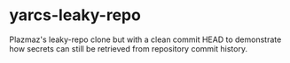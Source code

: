 # yarcs-leaky-repo
Plazmaz's leaky-repo clone but with a clean commit HEAD to demonstrate how secrets can still be retrieved from repository commit history.
